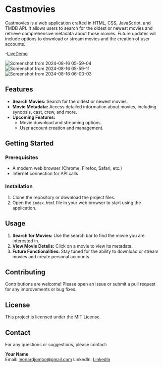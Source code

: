 # Castmovies

Castmovies is a web application crafted in HTML, CSS, JavaScript, and TMDB API. It allows users to search for the oldest or newest movies and retrieve comprehensive metadata about those movies. Future updates will include options to download or stream movies and the creation of user accounts.

-[LiveDemo](https://castmovies.netlify.app/)

![Screenshot from 2024-08-16 05-59-04](https://github.com/user-attachments/assets/7e86ba21-4f62-44fe-b7e5-a2f5f44fccca)
![Screenshot from 2024-08-16 05-59-11](https://github.com/user-attachments/assets/da0e2292-b72c-4db9-ad4c-9eb708befb92)
![Screenshot from 2024-08-16 06-00-03](https://github.com/user-attachments/assets/cc246deb-a0ee-4607-adc9-304149f075a4)

## Features




- **Search Movies:** Search for the oldest or newest movies.
- **Movie Metadata:** Access detailed information about movies, including synopsis, cast, crew, and more.
- **Upcoming Features:**
  - Movie download and streaming options.
  - User account creation and management.

## Getting Started

### Prerequisites

- A modern web browser (Chrome, Firefox, Safari, etc.)
- Internet connection for API calls

### Installation

1. Clone the repository or download the project files.
2. Open the `index.html` file in your web browser to start using the application.

## Usage

1. **Search for Movies:** Use the search bar to find the movie you are interested in.
2. **View Movie Details:** Click on a movie to view its metadata.
3. **Future Functionalities:** Stay tuned for the ability to download or stream movies and create personal accounts.

## Contributing

Contributions are welcome! Please open an issue or submit a pull request for any improvements or bug fixes.

## License

This project is licensed under the MIT License.

## Contact

For any questions or suggestions, please contact:

**Your Name**  
Email: leonardjombo@gmail.com
LinkedIn: [LinkedIn](https://www.linkedin.com/in/leonard-jombo-7063a3254/)

